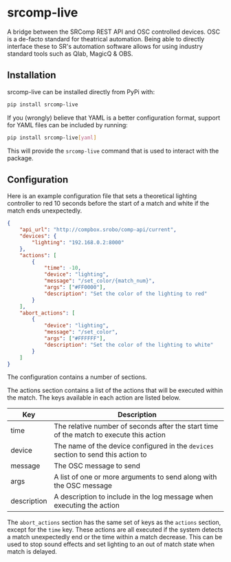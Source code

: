 # srcomp-live

A bridge between the SRComp REST API and OSC controlled devices.
OSC is a de-facto standard for theatrical automation.
Being able to directly interface these to SR's automation software allows for using industry standard tools such as Qlab, MagicQ & OBS.

## Installation

srcomp-live can be installed directly from PyPi with:
```bash
pip install srcomp-live
```

If you (wrongly) believe that YAML is a better configuration format, support for YAML files can be included by running:
```bash
pip install srcomp-live[yaml]
```

This will provide the `srcomp-live` command that is used to interact with the package.

## Configuration

Here is an example configuration file that sets a theoretical lighting controller to red 10 seconds before the start of a match and white if the match ends unexpectedly.

```json
{
    "api_url": "http://compbox.srobo/comp-api/current",
    "devices": {
        "lighting": "192.168.0.2:8000"
    },
    "actions": [
        {
            "time": -10,
            "device": "lighting",
            "message": "/set_color/{match_num}",
            "args": ["#FF0000"],
            "description": "Set the color of the lighting to red"
        }
    ],
    "abort_actions": [
        {
            "device": "lighting",
            "message": "/set_color",
            "args": ["#FFFFFF"],
            "description": "Set the color of the lighting to white"
        }
    ]
}
```

The configuration contains a number of sections.

The actions section contains a list of the actions that will be executed within the match.
The keys available in each action are listed below.

| Key | Description |
| --- | --- |
| time | The relative number of seconds after the start time of the match to execute this action |
| device | The name of the device configured in the `devices` section to send this action to |
| message | The OSC message to send |
| args | A list of one or more arguments to send along with the OSC message |
| description | A description to include in the log message when executing the action |

The `abort_actions` section has the same set of keys as the `actions` section, except for the `time` key.
These actions are all executed if the system detects a match unexpectedly end or the time within a match decrease.
This can be used to stop sound effects and set lighting to an out of match state when match is delayed.


